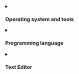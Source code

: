 <details>
	<summary><h3>Operating system and tools</h3></summary>
	<p>Windows 11</p>
	<p><a href="https://en.wikipedia.org/wiki/Windows_Subsystem_for_Linux">WSL</a> as needed</p>
	<p><a href="https://en.wikipedia.org/wiki/ECMAScript">ECMAScript</a> for quick/one-time hacking, <a href="https://en.wikipedia.org/wiki/Batch_file">Batch</a>/<a href="https://en.wikipedia.org/wiki/Bash_(Unix_shell)">Bash</a> for **very** simple tools, C++ for anything more complex</p>
</details>
<details>
	<summary><h3>Programming language</h3></summary>
	<details>
	<summary>C++ in the style of C</summary>
	<ul>
		<li>👍 namespaces</li>
		<li>👍 templates</li>
		<li>😐 <code>goto</code></li>
		<li>😐 macros</li>
		<li>👎 standard library</li>
		<li>👎 smart pointers</li>
		<li>👎 exceptions</li>
		<li>👎 function overloading</li>
		<li>👎 constructors</li>
	</ul>
	</details>
	<p><a href="https://en.wikipedia.org/wiki/GNU_Compiler_Collection">GCC</a> compiler (<a href="https://www.mingw-w64.org">MinGW-w64</a> on Windows)</p>
</details>
<details>
	<summary><h3>Text Editor</h3></summary>
	<p><a href="https://en.wikipedia.org/wiki/Visual_Studio_Code">VS Code</a> with nearly everything turned off</p>
	<p><a href="https://marketplace.visualstudio.com/items?itemName=jdinhlife.gruvbox">Gruvbox</a> theme</p>
	<p><a href="https://fonts.google.com/specimen/Source+Code+Pro">Source Code Pro</a> font</p>
	<p>Tabs (size 4)</p>
	<img src="https://github.com/user-attachments/assets/3928d41b-b205-46ac-ad71-e6320f2e72f7" alt="Screenshot">
</details>
